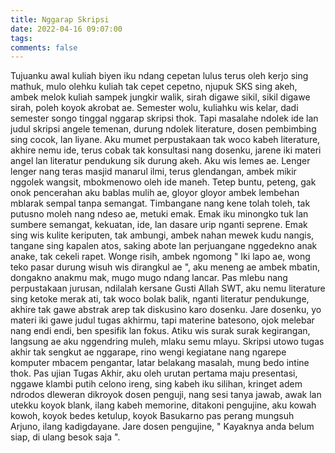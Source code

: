 ```yaml
---
title: Nggarap Skripsi
date: 2022-04-16 09:07:00
tags:
comments: false
---
```

Tujuanku awal kuliah biyen iku ndang cepetan lulus terus oleh kerjo sing mathuk, mulo olehku kuliah tak cepet cepetno, njupuk SKS sing akeh, ambek melok kuliah sampek jungkir walik, sirah digawe sikil, sikil digawe sirah, poleh koyok akrobat ae.
Semester wolu, kuliahku wis kelar, dadi semester songo tinggal nggarap skripsi thok. Tapi masalahe ndolek ide lan judul skripsi angele temenan, durung ndolek literature, dosen pembimbing sing cocok, lan liyane. Aku mumet perpustakaan tak woco kabeh literature, akhire nemu ide, terus cobak tak konsultasi nang dosenku, jarene iki materi angel lan literatur pendukung sik durung akeh. Aku wis lemes ae.
Lenger lenger nang teras masjid manarul ilmi, terus glendangan, ambek mikir nggolek wangsit, mbokmenowo oleh ide maneh. Tetep buntu, peteng, gak onok pencerahan aku bablas mulih ae, gloyor gloyor ambek lembehan mblarak sempal tanpa semangat.
Timbangane nang kene tolah toleh, tak putusno moleh nang ndeso ae, metuki emak. Emak iku minongko tuk lan sumbere semangat, kekuatan, ide, lan dasare urip nganti seprene. Emak sing wis kulite keriputen, tak ambungi, ambek nahan mewek kudu nangis, tangane sing kapalen atos, saking abote lan perjuangane nggedekno anak anake, tak cekeli rapet.
Wonge risih, ambek ngomong " Iki lapo ae, wong teko pasar durung wisuh wis dirangkul ae ", aku meneng ae ambek mbatin, dongakno anakmu mak, mugo mugo ndang lancar.
Pas mlebu nang perpustakaan jurusan, ndilalah kersane Gusti Allah SWT, aku nemu literature sing ketoke merak ati, tak woco bolak balik, nganti literatur pendukunge, akhire tak gawe abstrak arep tak diskusino karo dosenku.
Jare dosenku, yo materi iki gawe judul tugas akhirmu, tapi materine batesono, ojok melebar nang endi endi, ben spesifik lan fokus. Atiku wis surak surak kegirangan, langsung ae aku nggendring muleh, mlaku semu mlayu.
Skripsi utowo tugas akhir tak sengkut ae nggarape, rino wengi kegiatane nang ngarepe komputer mbacem pengantar, latar belakang masalah, mung bedo intine thok.
Pas ujian Tugas Akhir, aku oleh urutan pertama maju presentasi, nggawe klambi putih celono ireng, sing kabeh iku silihan, kringet adem ndrodos dleweran dikroyok dosen penguji, nang sesi tanya jawab, awak lan utekku koyok blank, ilang kabeh memorine, ditakoni pengujine, aku kowah kowoh, koyok bedes ketulup, koyok Basukarno pas perang mungsuh Arjuno, ilang kadigdayane.
Jare dosen pengujine, " Kayaknya anda belum siap, di ulang besok saja ".

